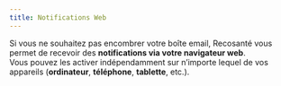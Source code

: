 ```yaml
---
title: Notifications Web
---
```


Si vous ne souhaitez pas encombrer votre boîte email, Recosanté vous permet de recevoir des **notifications via votre navigateur web**.<br/>Vous pouvez les activer indépendamment sur n’importe lequel de vos appareils (**ordinateur**, **téléphone**, **tablette**, etc.).
